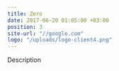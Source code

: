 ```yaml
---
title: Zero
date: 2017-06-20 01:05:00 +03:00
position: 3
site-url: "//google.com"
logo: "/uploads/logo-client4.png"
---
```


Description